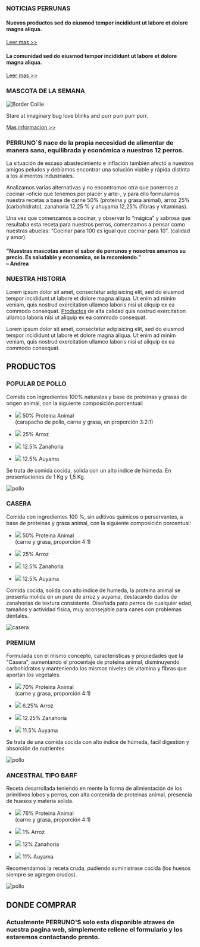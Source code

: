 <aside  class="news" data-aos="fade-left" data-aos-offset = "500" >
  <h3>NOTICIAS PERRUNAS</h3>
  <article>
    <h4>Nuevos productos sed do eiusmod tempor incididunt ut labore et dolore magna aliqua.</h4>
      <a class="aside" href="#9">Leer mas >></a>
  </article>
  <article>
    <h4>La comunidad sed do eiusmod tempor incididunt ut labore et dolore magna aliqua.</h4>
      <a class="aside" href="#10">Leer mas >></a>
  </article>
  <section class="sidetwo">
    <h3>MASCOTA DE LA SEMANA</h3>
    <img src="images/tango.jpg" alt="Border Collie" class="tango">
    <p>Stare at imaginary bug love blinks and
      purr purr purr purr.</p>
      <a class="aside" href="#11">Mas informacion >></a>
  </section>
</aside>



<article data-aos="fade-right">
  <h3 class="blue">
    PERRUNO´S nace de la propia necesidad de alimentar de manera sana, equilibrada y económica
    a nuestros 12 perros.
  </h3>
  <p>
    La situación de escaso abastecimiento e inflación también afectó a nuestros amigos peludos y debíamos encontrar una
    solución viable y rápida distinta a los alimentos industriales.
  </p>
  <p>
    Analizamos varias alternativas y no
    encontramos otra que ponernos a cocinar –oficio que tenemos por placer y arte-, y para ello
    formulamos nuestra recetas a base de carne 50% (proteína y grasa animal), arroz 25% (carbohidrato),
    zanahoria 12,25 % y ahuyama 12,25% (fibras y vitaminas).
  </p>
  <p>
    Una vez que comenzamos a cocinar, y observar lo “mágica” y sabrosa que resultaba esta receta para
    nuestros perros, comenzamos a pensar como nuestras abuelas: “Cocinar para 100 es igual que cocinar
    para 10”. (calidad y amor).
  </p>
</article>
<section  data-aos="flip-up">
  <h4 class="comment">"Nuestras mascotas aman el sabor de perrunos y nosotros amamos su precio. Es saludable y economica, se la recomiendo."<br>
  – Andrea</h4>
</section>
<article data-aos="fade-right">
  <h3>NUESTRA HISTORIA</h3>
  <p>Lorem ipsum dolor sit amet, consectetur adipisicing elit,
     sed do eiusmod tempor incididunt ut labore et dolore magna aliqua.
     Ut enim ad minim veniam, quis nostrud exercitation ullamco laboris
     nisi ut aliquip ex ea commodo consequat.
     <a class="intext" href="#productos">Productos</a> de alta calidad quis nostrud exercitation ullamco laboris
     nisi ut aliquip ex ea commodo consequat.</p>
     <p>Lorem ipsum dolor sit amet, consectetur adipisicing elit,
        sed do eiusmod tempor incididunt ut labore et dolore magna aliqua.
        Ut enim ad minim veniam, quis nostrud exercitation ullamco laboris
        nisi ut aliquip ex ea commodo consequat.</p>
</article>






<div class="acercacontainer">

</div>
<div class="productoscontainer">
  <h2 id="productos" class="productos">PRODUCTOS</h2>
  <main class="productos">
    <article class="productospollo">
      <h3 class="productos">
        POPULAR DE POLLO
      </h3>
      <p class="productos">
         Comida con ingredientes  100%  naturales y base de proteinas y grasas de origen animal, con la siguiente composición porcentual:
      </p>
      <ul class="comida">
        <li><p><img src="images/carneicono.png" class="icono"> 50% Proteina Animal <br>(carapacho de pollo, carne y grasa, en proporción 3:2:1) </p></li>
        <li><p><img src="images/arrozicono.png" class="icono"> 25% Arroz</p></li>
        <li><p><img src="images/zanahoriaicono.png" class="icono"> 12.5% Zanahoria</p></li>
        <li><p><img src="images/auyamaicono.png" class="icono"> 12.5% Auyama </p></li>
      </ul>
      <p class="productos">
        Se trata de comida cocida, solida con un alto indice de húmeda. En presentaciones de 1 Kg y 1,5 Kg.
      </p>
      <img src="images/pollo.jpg" alt="pollo" class="comida">
    </article>
    <article class="productoscasera">
      <h3 class="productos">
        CASERA
      </h3>
      <p class="productos">
         Comida con ingredientes 100 %, sin aditivos quimicos o perservantes, a base de proteinas y grasa animal, con la siguiente composición porcentual:
      </p>
      <ul class="comida">
        <li><p><img src="images/carneicono.png" class="icono"> 50% Proteina Animal <br>(carne y grasa, proporción 4:1) </p></li>
        <li><p><img src="images/arrozicono.png" class="icono"> 25% Arroz</p></li>
        <li><p><img src="images/zanahoriaicono.png" class="icono"> 12.5% Zanahoria</p></li>
        <li><p><img src="images/auyamaicono.png" class="icono"> 12.5% Auyama </p></li>
      </ul>
      <p class="productos">
        Comida cocida, solida con alto indice de humeda, la proteina animal se presenta molida en un pure de arroz y auyama, destacando dados de zanahorias de textura consistente. Diseñada para perros de cualquier edad, tamaños y actividad fisica, muy aconsejable para canes con problemas dentales.
      </p>
      <img src="images/casera.jpg" alt="casera" class="comida">
    </article>
    <article class="productospremium">
      <h3 class="productos">
        PREMIUM
      </h3>
      <p class="productos">
         Formulada con el mismo concepto, caracteristicas y propiedades que la  "Casera", aumentando el procentaje de proteina animal, disminuyendo carbohidratos y manteniendo los mismos niveles de vitamina y fibras que aportan los vegetales.
      </p>
      <ul class="comida">
        <li><p><img src="images/carneicono.png" class="icono"> 70% Proteina Animal <br>(carne y grasa, proporción 4:1) </p></li>
        <li><p><img src="images/arrozicono.png" class="icono"> 6.25% Arroz</p></li>
        <li><p><img src="images/zanahoriaicono.png" class="icono"> 12.25% Zanahoria</p></li>
        <li><p><img src="images/auyamaicono.png" class="icono"> 11.5% Auyama </p></li>
      </ul>
      <p class="productos">
        Se trata de una comida cocida con alto indice de  húmeda, facil digestión y absorción de nutrientes
      </p>
      <img src="images/carne.jpg" alt="pollo" class="comida">
    </article>
    <article class="productosbarf">
      <h3 class="productos">
        ANCESTRAL TIPO BARF
      </h3>
      <p class="productos">
         Receta desarrollada teniendo en mente la forma de alimientación de los primitivos lobos y perros, con alta contenida de proteinas animal, presencia de huesos y materia solida.
      </p>
      <ul class="comida">
        <li><p><img src="images/carneicono.png" class="icono"> 76% Proteina Animal <br>(carne y grasa, proporción 4:1) </p></li>
        <li><p><img src="images/arrozicono.png" class="icono"> 1% Arroz</p></li>
        <li><p><img src="images/zanahoriaicono.png" class="icono"> 12% Zanahoria</p></li>
        <li><p><img src="images/auyamaicono.png" class="icono"> 11% Auyama </p></li>
      </ul>
      <p class="productos">
        Recomendamos la receta cruda, pudiendo suministrase cocida (los huesos siempre se agregen crudos).
      </p>
      <img src="images/barf.jpg" alt="pollo" class="comida">
    </article>
  </main>
</div>
<div  class="comprarcontainer">
  <h2 id="comprar" class="comprar">DONDE COMPRAR</h2>
  <main class="comprar">
    <article>
      <h3 class="blue">
        Actualmente PERRUNO'S solo esta disponible atraves de nuestra pagina web, simplemente rellene el formulario y los estaremos contactando pronto.
      </h3>
    </article>
  </main>
</div>
